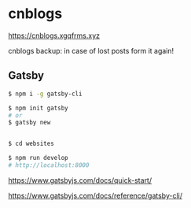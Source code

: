 # cnblogs

https://cnblogs.xgqfrms.xyz

cnblogs backup: in case of lost posts form it again!


## Gatsby

```sh
$ npm i -g gatsby-cli

$ npm init gatsby
# or
$ gatsby new


$ cd websites

$ npm run develop
# http://localhost:8000

```

https://www.gatsbyjs.com/docs/quick-start/

https://www.gatsbyjs.com/docs/reference/gatsby-cli/

